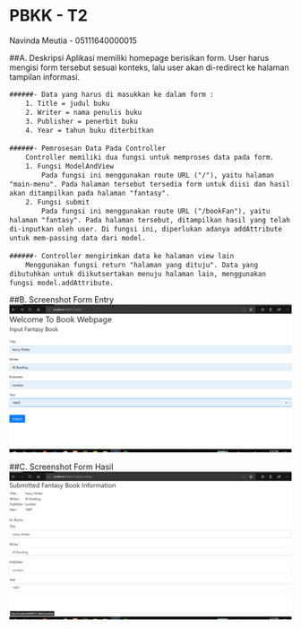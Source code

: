 # PBKK - T2
Navinda Meutia - 05111640000015

##A. Deskripsi 
	Aplikasi memiliki homepage berisikan form. User harus mengisi form tersebut sesuai konteks, lalu user akan di-redirect ke halaman tampilan informasi.

	######- Data yang harus di masukkan ke dalam form :
		1. Title = judul buku
		2. Writer = nama penulis buku
		3. Publisher = penerbit buku
		4. Year = tahun buku diterbitkan

	######- Pemrosesan Data Pada Controller
		Controller memiliki dua fungsi untuk memproses data pada form. 
		1. Fungsi ModelAndView
			Pada fungsi ini menggunakan route URL ("/"), yaitu halaman "main-menu". Pada halaman tersebut tersedia form untuk diisi dan hasil akan ditampilkan pada halaman "fantasy".
		2. Fungsi submit
			Pada fungsi ini menggunakan route URL ("/bookFan"), yaitu halaman "fantasy". Pada halaman tersebut, ditampilkan hasil yang telah di-inputkan oleh user. Di fungsi ini, diperlukan adanya addAttribute untuk mem-passing data dari model.
	
	######- Controller mengirimkan data ke halaman view lain
		Menggunakan fungsi return "halaman yang dituju". Data yang dibutuhkan untuk diikutsertakan menuju halaman lain, menggunakan fungsi model.addAttribute.

##B. Screenshot Form Entry
	![SS-entry](ss1.png)

##C. Screenshot Form Hasil
	![SS-hasil](ss2.png)

